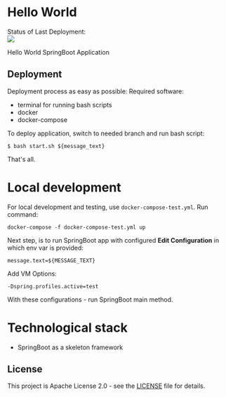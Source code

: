 # Hello World

Status of Last Deployment:<br>
<img src="https://github.com/sanchev/HelloWorld/workflows/dockerpush/badge.svg?branch=master"><br>



Hello World SpringBoot Application

## Deployment
Deployment process as easy as possible:
Required software:
- terminal for running bash scripts
- docker
- docker-compose

To deploy application, switch to needed branch and run bash script:

```shell
$ bash start.sh ${message_text}
```

That's all.

# Local development
For local development and testing, use `docker-compose-test.yml`. 
Run command: 
```shell
docker-compose -f docker-compose-test.yml up
```
Next step, is to run SpringBoot app with configured **Edit Configuration** in which env var is provided: 

```shell
message.text=${MESSAGE_TEXT}
```

Add VM Options: 

```shell
-Dspring.profiles.active=test
```

 With these configurations - run SpringBoot main method.

# Technological stack
- SpringBoot as a skeleton framework

## License
This project is Apache License 2.0 - see the [LICENSE](../HelloWorld/LICENSE) file for details.
